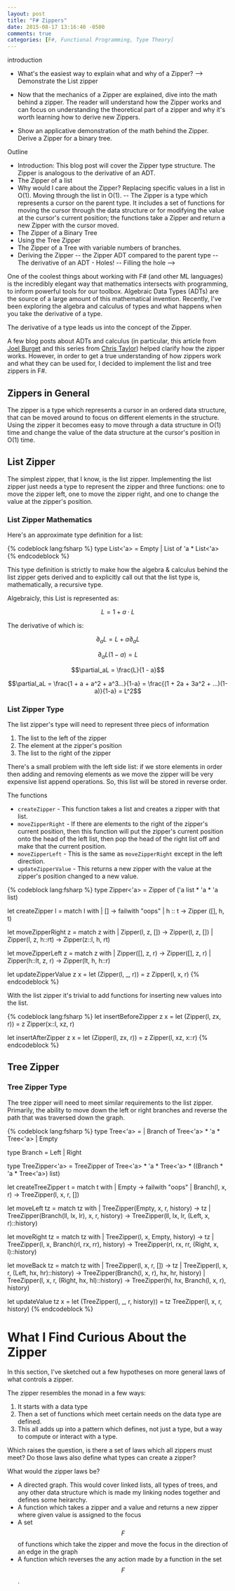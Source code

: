 ```yaml
---
layout: post
title: "F# Zippers"
date: 2015-08-17 13:16:40 -0500
comments: true
categories: [F#, Functional Programming, Type Theory]
---
```


<!--
Purpose:
Primary: To teach what the Zipper type pattern is and what it can do.  Start with the Zipper of a List.  Explain how
to use the List Zipper.  Explain how it derives from the List ADT.  Then...
Seconary: To teach how to create a Zipper for an ADT by differentiating the ADT.  Derive the Zipper for a binary tree
using mathematical tools.
Tertiary: How cool is it that you can differentiate an ADT????? :D

Flow:
- Reader needs to know what the topic of the blog post will be. 
- Reader needs to know what the structure of the post will be.  --> introduction

- What's the easiest way to explain what and why of a Zipper?  --> Demonstrate the List zipper

- Now that the mechanics of a Zipper are explained, dive into the math behind a zipper.  The reader will understand
how the Zipper works and can focus on understanding the theoretical part of a zipper and why it's worth learning
how to derive new Zippers.

- Show an applicative demonstration of the math behind the Zipper.  Derive a Zipper for a binary tree.

Outline
- Introduction:  This blog post will cover the Zipper type structure.  The Zipper is analogous to the derivative of an
ADT.
- The Zipper of a list
- Why would I care about the Zipper?  Replacing specific values in a list in O(1).  Moving through the list in O(1).
-- The Zipper is a type which represents a cursor on the parent type.  It includes a set of functions for moving the
cursor through the data structure or for modifying the value at the cursor's current position; the functions take a
Zipper and return a new Zipper with the cursor moved.
- The Zipper of a Binary Tree
- Using the Tree Zipper
- The Zipper of a Tree with variable numbers of branches.
- Deriving the Zipper
-- the Zipper ADT compared to the parent type
-- The derivative of an ADT - Holes!
-- Filling the hole
-->

One of the coolest things about working with F# (and other ML languages) is the
incredibly elegant way that mathematics intersects with programming, to inform
powerful tools for our toolbox.  Algebraic Data Types (ADTs) are the source of a
large amount of this mathematical invention.  Recently, I've been exploring the
algebra and calculus of types and what happens when you take the derivative
of a type.

The derivative of a type leads us into the concept of the Zipper.

<!-- more -->

A few blog posts about ADTs and calculus (in particular, this article
from [Joel Burget](https://codewords.recurse.com/issues/three/algebra-and-calculus-of-algebraic-data-types)
and this series from [Chris Taylor](https://chris-taylor.github.io/blog/2013/02/13/the-algebra-of-algebraic-data-types-part-iii/))
helped clarify how the zipper works.  However, in order to get a true understanding
of how zippers work and what they can be used for, I decided to implement the list
and tree zippers in F#.

## Zippers in General

The zipper is a type which represents a cursor in an ordered data structure, that can
be moved around to focus on different elements in the structure.  Using the zipper
it becomes easy to move through a data structure in O(1) time and change the value
of the data structure at the cursor's position in O(1) time.

## List Zipper

The simplest zipper, that I know, is the list zipper.  Implementing the list zipper
just needs a type to represent the zipper and three functions:  one to move the
zipper left, one to move the zipper right, and one to change the value at the
zipper's position.

### List Zipper Mathematics
Here's an approximate type definition for a list:

{% codeblock lang:fsharp %}
type List<'a> = Empty | List of 'a * List<'a>
{% endcodeblock %}

This type definition is strictly to make how the algebra & calculus behind the list
zipper gets derived and to explicitly call out that the list type is, mathematically,
a recursive type.

Algebraicly, this List is represented as:

$$L = 1 + a\cdot L$$

The derivative of which is:

$$\partial_aL = L + a\partial_aL$$

$$\partial_aL(1 - a) = L$$

$$\partial_aL = \frac{L}{1 - a}$$

$$\partial_aL = \frac{1 + a + a^2 + a^3...}{1-a} = \frac{(1 + 2a + 3a^2 + ...)(1-a)}{1-a} = L^2$$


### List Zipper Type

The list zipper's type will need to represent three piecs of information

1. The list to the left of the zipper
2. The element at the zipper's position
3. The list to the right of the zipper

There's a small problem with the left side list: if we store elements in order then
adding and removing elements as we move the zipper will be very expensive list append
operations.  So, this list will be stored in reverse order.

The functions

- `createZipper` - This function takes a list and creates a zipper with that
list.
- `moveZipperRight` - If there are elements to the right of the zipper's current
position, then this function will put the zipper's current position onto the head
of the left list, then pop the head of the right list off and make that the current
position.
- `moveZipperLeft` - This is the same as `moveZipperRight` except in the left
direction.
- `updateZipperValue` - This returns a new zipper with the value at the zipper's
position changed to a new value.

{% codeblock lang:fsharp %}
type Zipper<'a> = Zipper of ('a list * 'a * 'a list)

let createZipper l =
    match l with
    | [] -> failwith "oops"
    | h :: t -> Zipper ([], h, t)

let moveZipperRight z =
    match z with
    | Zipper(l, z, []) -> Zipper(l, z, [])
    | Zipper(l, z, h::rt) -> Zipper(z::l, h, rt)

let moveZipperLeft z =
    match z with
    | Zipper([], z, r) -> Zipper([], z, r)
    | Zipper(h::lt, z, r) -> Zipper(lt, h, h::r)

let updateZipperValue z x =
    let (Zipper(l, _, r)) = z
    Zipper(l, x, r)
{% endcodeblock %}

With the list zipper it's trivial to add functions for inserting new
values into the list.

{% codeblock lang:fsharp %}
let insertBeforeZipper z x =
    let (Zipper(l, zx, r)) = z
    Zipper(x::l, xz, r)
    
let insertAfterZipper z x =
    let (Zipper(l, zx, r)) = z
    Zipper(l, xz, x::r)
{% endcodeblock %}

## Tree Zipper

### Tree Zipper Type

The tree zipper will need to meet similar requirements to the list zipper.
Primarily, the ability to move down the left or right branches and reverse
the path that was traversed down the graph.

{% codeblock lang:fsharp %}
type Tree<'a> =
    | Branch of Tree<'a> * 'a * Tree<'a>
    | Empty

type Branch = Left | Right

type TreeZipper<'a> = TreeZipper of Tree<'a> * 'a * Tree<'a> * ((Branch * 'a * Tree<'a>) list)

let createTreeZipper t =
    match t with
    | Empty -> failwith "oops"
    | Branch(l, x, r) -> TreeZipper(l, x, r, [])

let moveLeft tz =
    match tz with
    | TreeZipper(Empty, x, r, history) -> tz
    | TreeZipper(Branch(ll, lx, lr), x, r, history) -> 
        TreeZipper(ll, lx, lr, (Left, x, r)::history)

let moveRight tz =
    match tz with
    | TreeZipper(l, x, Empty, history) -> tz
    | TreeZipper(l, x, Branch(rl, rx, rr), history) -> 
        TreeZipper(rl, rx, rr, (Right, x, l)::history)

let moveBack tz =
    match tz with
    | TreeZipper(l, x, r, []) -> tz
    | TreeZipper(l, x, r, (Left, hx, hr)::history) -> 
        TreeZipper(Branch(l, x, r), hx, hr, history)
    | TreeZipper(l, x, r, (Right, hx, hl)::history) -> 
        TreeZipper(hl, hx, Branch(l, x, r), history)

let updateValue tz x =
    let (TreeZipper(l, _, r, history)) = tz
    TreeZipper(l, x, r, history)
{% endcodeblock %}

# What I Find Curious About the Zipper
In this section, I've sketched out a few hypotheses on more general laws of what
controls a zipper.

The zipper resembles the monad in a few ways:

1. It starts with a data type
1. Then a set of functions which meet certain needs on the data type
are defined.
1. This all adds up into a pattern which defines, not just a type, but
a way to compute or interact with a type.

Which raises the question, is there a set of laws which all zippers must meet?
Do those laws also define what types can create a zipper?

What would the zipper laws be?

- A directed graph.  This would cover linked lists, all types of trees, and
any other data structure which is made my linking nodes together and defines
some heirarchy.
- A function which takes a zipper and a value and returns a new zipper where
given value is assigned to the focus
- A set $$F$$ of functions which take the zipper and move the focus in the direction
of an edge in the graph
- A function which reverses the any action made by a function in the set $$F$$.